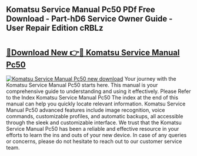 ## Komatsu Service Manual Pc50 PDf Free Download - Part-hD6 Service Owner Guide - User Repair Edition cRBLz

# <h2><a href="http://bc82978.oget.top/?id=Komatsu+Service+Manual+Pc50">🔗Download New 👉🔴 Komatsu Service Manual Pc50</a></h2>

[![Komatsu Service Manual Pc50 new download](https://i.imgur.com/5g1atiW.png)](http://bc82978.oget.top/?id=Komatsu+Service+Manual+Pc50)
Your journey with the Komatsu Service Manual Pc50 starts here. This manual is your comprehensive guide to understanding and using it effectively. Please Refer to the Index Komatsu Service Manual Pc50 The index at the end of this manual can help you quickly locate relevant information. Komatsu Service Manual Pc50 advanced features include image recognition, voice commands, customizable profiles, and automatic backups, all accessible through the sleek and customizable interface. We trust that the Komatsu Service Manual Pc50 has been a reliable and effective resource in your efforts to learn the ins and outs of your new device. In case of any queries or concerns, please do not hesitate to reach out to our customer service team.
